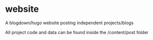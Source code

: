 # website
A blogdown/hugo website posting independent projects/blogs

All project code and data can be found inside the /content/post folder
